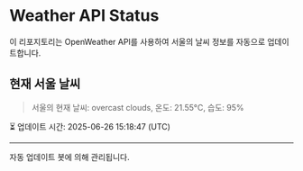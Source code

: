 
# Weather API Status

이 리포지토리는 OpenWeather API를 사용하여 서울의 날씨 정보를 자동으로 업데이트합니다.

## 현재 서울 날씨
> 서울의 현재 날씨: overcast clouds, 온도: 21.55°C, 습도: 95%

⏳ 업데이트 시간: 2025-06-26 15:18:47 (UTC)

---
자동 업데이트 봇에 의해 관리됩니다.
